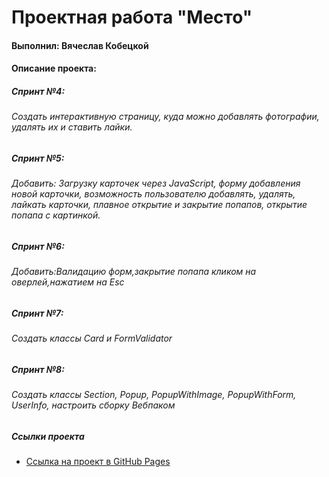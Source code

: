# Проектная работа "Место"

#### Выполнил: Вячеслав Кобецкой

#### Описание проекта:

##### Спринт №4:

###### Создать интерактивную страницу, куда можно добавлять фотографии, удалять их и ставить лайки.

##### Спринт №5:

###### Добавить: Загрузку карточек через JavaScript, форму добавления новой карточки, возможность пользователю добавлять, удалять, лайкать карточки, плавное открытие и закрытие попапов, открытие попапа с картинкой.

##### Спринт №6:

###### Добавить:Валидацию форм,закрытие попапа кликом на оверлей,нажатием на Esc

##### Спринт №7:

###### Создать классы Card и FormValidator

##### Спринт №8:

###### Создать классы Section, Popup, PopupWithImage, PopupWithForm, UserInfo, настроить сборку Вебпаком

##### Ссылки проекта

* [Ссылка на проект в GitHub Pages](https://vyacheslav-kobetskoy.github.io/mesto/index.html)
